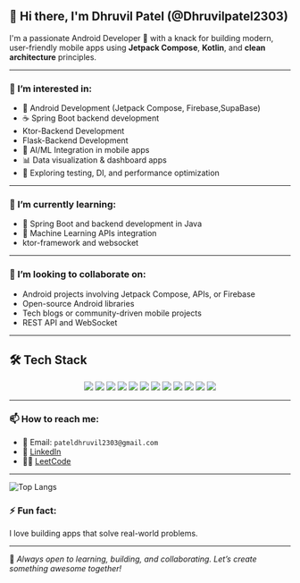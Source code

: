 ## 👋 Hi there, I'm Dhruvil Patel (@Dhruvilpatel2303)

I'm a passionate Android Developer 🚀 with a knack for building modern, user-friendly mobile apps using **Jetpack Compose**, **Kotlin**, and **clean architecture** principles.

---

### 👀 I’m interested in:
- 📱 Android Development (Jetpack Compose, Firebase,SupaBase)
- ☕ Spring Boot backend development
- Ktor-Backend Development
- Flask-Backend Development
- 🤖 AI/ML Integration in mobile apps
- 📊 Data visualization & dashboard apps
- 🧪 Exploring testing, DI, and performance optimization

---

### 🌱 I’m currently learning:
- 🧩 Spring Boot and backend development in Java
- 🧠 Machine Learning APIs integration
- ktor-framework and websocket

---

### 💞️ I’m looking to collaborate on:
- Android projects involving Jetpack Compose, APIs, or Firebase
- Open-source Android libraries
- Tech blogs or community-driven mobile projects
- REST API and WebSocket


---

## 🛠 Tech Stack

<p align="center">
  <img src="https://img.shields.io/badge/Kotlin-0095D5?style=for-the-badge&logo=kotlin&logoColor=white"/>
  <img src="https://img.shields.io/badge/Jetpack_Compose-4285F4?style=for-the-badge&logo=jetpackcompose&logoColor=white"/>
  <img src="https://img.shields.io/badge/Ktor-000000?style=for-the-badge&logo=ktor&logoColor=white"/>
  <img src="https://img.shields.io/badge/Firebase-ffca28?style=for-the-badge&logo=firebase&logoColor=black"/>
  <img src="https://img.shields.io/badge/Room-6D4C41?style=for-the-badge&logo=android&logoColor=white"/>
  <img src="https://img.shields.io/badge/Retrofit-007396?style=for-the-badge&logo=android&logoColor=white"/>
  <img src="https://img.shields.io/badge/Spring_Boot-6DB33F?style=for-the-badge&logo=springboot&logoColor=white"/>
  <img src="https://img.shields.io/badge/Python-3776AB?style=for-the-badge&logo=python&logoColor=white"/>
  <img src="https://img.shields.io/badge/Flask-000000?style=for-the-badge&logo=flask&logoColor=white"/>
  <img src="https://img.shields.io/badge/WebSockets-333333?style=for-the-badge&logo=websockets&logoColor=white"/>
  <img src="https://img.shields.io/badge/Git-F05032?style=for-the-badge&logo=git&logoColor=white"/>
  <img src="https://img.shields.io/badge/GitHub-181717?style=for-the-badge&logo=github&logoColor=white"/>
</p>



---

### 📫 How to reach me:
- 📧 Email: `pateldhruvil2303@gmail.com`
- 🔗 [LinkedIn](https://www.linkedin.com/in/dhruvil-patel-507301285/)
- 🧑‍💻 [LeetCode](https://leetcode.com/u/Dhruvil2303/)


---



![Top Langs](https://github-readme-stats.vercel.app/api/top-langs/?username=Dhruvilpatel2303&layout=donut)



### ⚡ Fun fact:
I love building apps that solve real-world problems.

---

📌 *Always open to learning, building, and collaborating. Let’s create something awesome together!*
